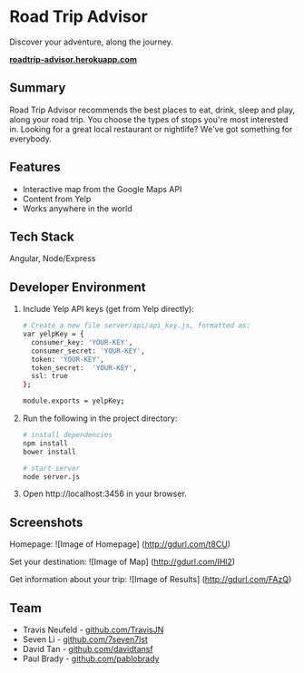 # Road Trip Advisor

Discover your adventure, along the journey.

__[roadtrip-advisor.herokuapp.com](https://roadtrip-advisor.herokuapp.com/)__

## Summary

Road Trip Advisor recommends the best places to eat, drink, sleep and play, along your road trip. You choose the types of stops you're most interested in. Looking for a great local restaurant or nightlife? We've got something for everybody.

## Features

- Interactive map from the Google Maps API
- Content from Yelp
- Works anywhere in the world

## Tech Stack

Angular, Node/Express

## Developer Environment

1. Include Yelp API keys (get from Yelp directly):
   ```sh
   # Create a new file server/api/api_key.js, formatted as:
   var yelpKey = {
     consumer_key: 'YOUR-KEY',
     consumer_secret: 'YOUR-KEY',
     token: 'YOUR-KEY',
     token_secret:  'YOUR-KEY',
     ssl: true
   };

   module.exports = yelpKey;
   ```

1. Run the following in the project directory:

    ```sh
    # install dependencies
    npm install
    bower install

    # start server
    node server.js
    ```

1. Open http://localhost:3456 in your browser.

## Screenshots

Homepage:
![Image of Homepage]
(http://gdurl.com/t8CU)


Set your destination:
![Image of Map]
(http://gdurl.com/IHl2)


Get information about your trip:
![Image of Results]
(http://gdurl.com/FAzQ)



## Team

- Travis Neufeld - [github.com/TravisJN](https://github.com/TravisJN)
- Seven Li - [github.com/7seven7lst](https://github.com/7seven7lst)
- David Tan - [github.com/davidtansf](https://github.com/davidtansf)
- Paul Brady - [github.com/pablobrady](https://github.com/pablobrady)
